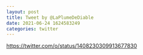 ```yaml
--- 
layout: post 
title: Tweet by @LaPlumeDeDiable 
date: 2021-06-24 1624583249 
categories: twitter 
--- 
```

https://twitter.com/o/status/1408230309913677830